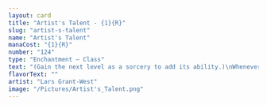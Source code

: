 ```yaml
---
layout: card
title: "Artist's Talent - {1}{R}"
slug: "artist-s-talent"
name: "Artist's Talent"
manaCost: "{1}{R}"
number: "124"
type: "Enchantment — Class"
text: "(Gain the next level as a sorcery to add its ability.)\nWhenever you cast a noncreature spell, you may discard a card. If you do, draw a card.\n{2}{R}: Level 2\nNoncreature spells you cast cost {1} less to cast.\n{2}{R}: Level 3\nIf a source you control would deal noncombat damage to an opponent or a permanent an opponent controls, it deals that much damage plus 2 instead."
flavorText: ""
artist: "Lars Grant-West"
image: "/Pictures/Artist's_Talent.png"
---
```



